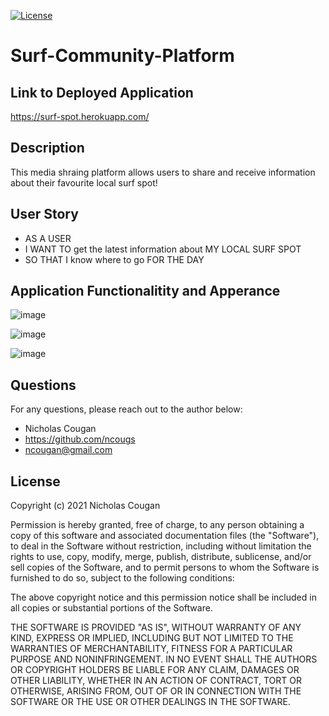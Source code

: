 [![License](https://img.shields.io/badge/License-MIT-yellow.svg)](https://opensource.org/licenses/MIT)
# Surf-Community-Platform

## Link to Deployed Application

https://surf-spot.herokuapp.com/
 
## Description

This media shraing platform allows users to share and receive information about their favourite local surf spot!

## User Story
* AS A USER
* I WANT TO get the latest information about MY LOCAL SURF SPOT
* SO THAT I know where to go FOR THE DAY


## Application Functionalitity and Apperance

![image](https://user-images.githubusercontent.com/84214872/139641887-3ccb90ae-68fa-44a3-9434-19e1fe972384.png)

![image](https://user-images.githubusercontent.com/84214872/139641963-b26c0569-6ad2-4df0-9d29-47620936e636.png)

![image](https://user-images.githubusercontent.com/84214872/139642022-21cdfa9d-6070-4ad8-8aa9-1a93d8240c5f.png)

## Questions

For any questions, please reach out to the author below: 

* Nicholas Cougan
* https://github.com/ncougs
* ncougan@gmail.com

## License

Copyright (c) 2021 Nicholas Cougan

Permission is hereby granted, free of charge, to any person obtaining a copy
of this software and associated documentation files (the "Software"), to deal
in the Software without restriction, including without limitation the rights
to use, copy, modify, merge, publish, distribute, sublicense, and/or sell
copies of the Software, and to permit persons to whom the Software is
furnished to do so, subject to the following conditions:

The above copyright notice and this permission notice shall be included in all
copies or substantial portions of the Software.

THE SOFTWARE IS PROVIDED "AS IS", WITHOUT WARRANTY OF ANY KIND, EXPRESS OR
IMPLIED, INCLUDING BUT NOT LIMITED TO THE WARRANTIES OF MERCHANTABILITY,
FITNESS FOR A PARTICULAR PURPOSE AND NONINFRINGEMENT. IN NO EVENT SHALL THE
AUTHORS OR COPYRIGHT HOLDERS BE LIABLE FOR ANY CLAIM, DAMAGES OR OTHER
LIABILITY, WHETHER IN AN ACTION OF CONTRACT, TORT OR OTHERWISE, ARISING FROM,
OUT OF OR IN CONNECTION WITH THE SOFTWARE OR THE USE OR OTHER DEALINGS IN THE
SOFTWARE.

